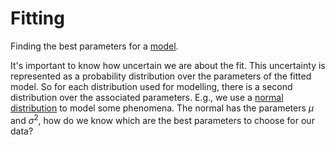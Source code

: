 # Fitting

Finding the best parameters for a [model](202210061140).

It's important to know how uncertain we are about the fit. This uncertainty is
represented as a probability distribution over the parameters of the fitted
model. So for each distribution used for modelling, there is a second
distribution over the associated parameters. E.g., we use a [normal
distribution](202210091114) to model some phenomena. The normal has the
parameters $\mu$ and $\sigma^2$, how do we know which are the best parameters to
choose for our data?
